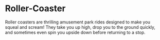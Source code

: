 # Roller-Coaster
Roller coasters are thrilling amusement park rides designed to make you squeal and scream! They take you up high, drop you to the ground quickly, and sometimes even spin you upside down before returning to a stop. 
